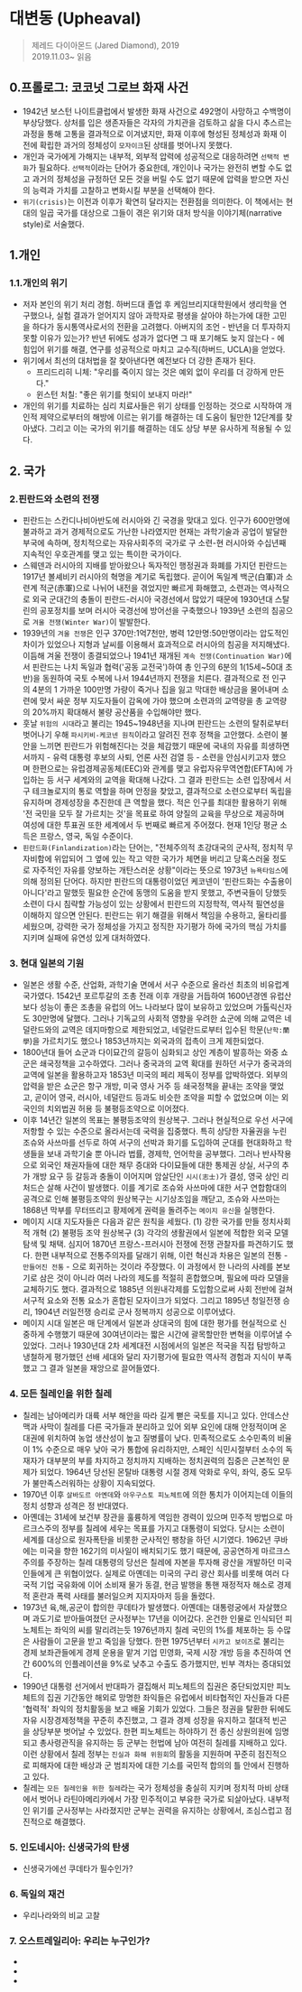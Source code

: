 # 대변동 (Upheaval)
> 제레드 다이아몬드 (Jared Diamond), 2019  
> 2019.11.03~ 읽음

## 0.프롤로그: 코코넛 그로브 화재 사건  
* 1942년 보스턴 나이트클럽에서 발생한 화재 사건으로 492명이 사망하고 수백명이 부상당했다. 상처를 입은 생존자들은 각자의 가치관을 검토하고 삶을 다시 추스르는 과정을 통해 고통을 결과적으로 이겨냈지만, 화재 이후에 형성된 정체성과 화재 이전에 확립한 과거의 정체성이 `모자이크`된 상태를 벗어나지 못했다.
* 개인과 국가에게 가해지는 내부적, 외부적 압력에 성공적으로 대응하려면 `선택적 변화`가 필요하다. `선택적`이라는 단어가 중요한데, 개인이나 국가는 완전히 변할 수도 없고 과거의 정체성을 규정하던 모든 것을 버릴 수도 없기 때문에 압력을 받으면 자신의 능력과 가치를 고찰하고 변화시킬 부분을 선택해야 한다.
* `위기(crisis)`는 이전과 이후가 확연히 달라지는 전환점을 의미한다. 이 책에서는 현대의 일곱 국가를 대상으로 그들이 겪은 위기와 대처 방식을 이야기체(narrative style)로 서술했다.

## 1.개인  
### 1.1.개인의 위기 
* 저자 본인의 위기 처리 경험. 하버드대 졸업 후 케임브리지대학원에서 생리학을 연구했으나, 실험 결과가 얻어지지 않아 과학자로 평생을 살아야 하는가에 대한 고민을 하다가 동시통역사로서의 전환을 고려했다.  아버지의 조언 - 반년을 더 투자하지 못할 이유가 있는가? 반년 뒤에도 성과가 없다면 그 때 포기해도 늦지 않는다 - 에 힘입어 위기를 해결, 연구를 성공적으로 마치고 교수직(하버드, UCLA)을 얻었다.  
* 위기에서 최선의 대처법을 잘 찾아낸다면 예전보다 더 강한 존재가 된다.  
  * 프리드리히 니체: "우리를 죽이지 않는 것은 예외 없이 우리를 더 강하게 만든다."   
  * 윈스턴 처칠: "좋은 위기를 헛되이 보내지 마라!"  
* 개인의 위기를 치료하는 심리 치료사들은 위기 상태를 인정하는 것으로 시작하여 개인적 제약으로부터의 해방에 이르는 위기를 해결하는 데 도움이 될만한 12단계를 찾아냈다. 그리고 이는 국가의 위기를 해결하는 데도 상당 부분 유사하게 적용될 수 있다.  

## 2. 국가
### 2.핀란드와 소련의 전쟁
* 핀란드는 스칸디나비아반도에 러시아와 긴 국경을 맞대고 있다. 인구가 600만명에 불과하고 과거 경제적으로도 가난한 나라였지만 현재는 과학기술과 공업이 발달한 부국에 속하며, 정치적으로는 자유사회주의 국가로 구 소련-현 러시아와 수십년째 지속적인 우호관계를 맺고 있는 특이한 국가이다.  
* 스웨덴과 러시아의 지배를 받아왔으나 독자적인 행정권과 화폐를 가지던 핀란드는 1917년 볼셰비키 러시아의 혁명을 계기로 독립했다. 곧이어 독일계 백군(白軍)과 소련계 적군(赤軍)으로 나뉘어 내전을 겪었지만 빠르게 화해했고, 소련과는 역사적으로 외국 군대간의 충돌이 핀란드-러시아 국경선에서 많았기 때문에 1930년대 스탈린의 공포정치를 보며 러시아 국경선에 방어선을 구축했으나 1939년 소련의 침공으로 `겨울 전쟁(Winter War)`이 발발한다.
* 1939년의 `겨울 전쟁`은 인구 370만:1억7천만, 병력 12만명:50만명이라는 압도적인 차이가 있었으나 지형과 날씨를 이용해서 효과적으로 러시아의 침공을 저지해냈다. 이듬해 겨울 전쟁이 종결되었으나 1941년 재개된 `계속 전쟁(Continuation War)`에서 핀란드는 나치 독일과 협력('공동 교전국')하여 총 인구의 6분의 1(15세~50대 초반)을 동원하여 국토 수복에 나서 1944년까지 전쟁을 치른다. 결과적으로 전 인구의 4분의 1 가까운 100만명 가량이 죽거나 집을 잃고 막대한 배상금을 물어내며 소련에 맞서 싸운 정부 지도자들이 감옥에 가야 했으며 소련과의 교역량을 총 교역량의 20%까지 확대해서 불량 공산품을 수입해야만 했다.
* 훗날 `위험의 시대`라고 불리는 1945~1948년을 지나며 핀란드는 소련의 탈취로부터 벗어나기 우해 `파시키비-케코넨 원칙`이라고 알려진 전후 정책을 고안했다. 소련이 불안을 느끼면 핀란드가 위험해진다는 것을 체감했기 때문에 국내의 자유를 희생하면서까지 - 유력 대통령 후보의 사퇴, 언론 사전 검열 등 - 소련을 안심시키고자 했으며 한편으로는 유럽경제공동체(EEC)와 관계를 맺고 유럽자유무역연합(EFTA)에 가입하는 등 서구 세계와의 교역을 확대해 나갔다. 그 결과 핀란드는 소련 입장에서 서구 테크놀로지의 통로 역할을 하며 안정을 찾았고, 결과적으로 소련으로부터 독립을 유지하며 경제성장을 추진한데 큰 역할을 했다. 적은 인구를 최대한 활용하기 위해 '전 국민을 모두 잘 가르치는 것'을 목표로 하여 양질의 교육을 무상으로 제공하며 여성에 대한 투표권 또한 세계에서 두 번째로 빠르게 주어졌다. 현재 1인당 평균 소득은 프랑스, 영국, 독일 수준이다.
* `핀란드화(Finlandization)`라는 단어는, "전체주의적 초강대국의 군사적, 정치적 무자비함에 위압되어 그 옆에 있는 작고 약한 국가가 체면을 버리고 당혹스러울 정도로 자주적인 자유를 양보하는 개탄스러운 상황"이라는 뜻으로 1973년 `뉴욕타임스`에 의해 정의된 단어다. 하지만 핀란드의 대통령이었던 케코넨이 '핀란드화는 수출용이 아니다'라고 말했듯 필요한 순간에 동맹의 도움을 받지 못했고, 주변국들이 당했듯 소련이 다시 침략할 가능성이 있는 상황에서 핀란드의 지정학적, 역사적 필연성을 이해하지 않으면 안된다. 핀란드는 위기 해결을 위해서 책임을 수용하고, 울타리를 세웠으며, 강력한 국가 정체성을 가지고 정직한 자기평가 하에 국가의 핵심 가치를 지키며 실패에 유연성 있게 대처하였다.

### 3. 현대 일본의 기원  
* 일본은 생활 수준, 산업화, 과학기술 면에서 서구 수준으로 올라선 최초의 비유럽계 국가였다. 1542년 포르투갈의 조총 전래 이후 개량을 거듭하여 1600년경엔 유럽산보다 성능이 좋은 조총을 유럽의 어느 나라보다 많이 보유하고 있었으며 가톨릭신자도 30만명에 달했다. 그러나 기독교의 사회적 영향을 우려한 쇼군에 의해 교역은 네덜란드와의 교역은 데지마항으로 제한되었고, 네덜란드로부터 입수된 학문(`난학:蘭學`)을 가르치기도 했으나 1853년까지는 외국과의 접촉이 크게 제한되었다.  
* 1800년대 들어 쇼군과 다이묘간의 갈등이 심화되고 상인 계층이 발흥하는 와중 쇼군은 쇄국정책을 고수하였다. 그러나 중국과의 교역 확대를 원하던 서구가 중국과의 교역에 일본을 활용하고자 1853년 미국의 페리 제독이 정부를 압박하였다. 외부의 압력을 받은 쇼군은 항구 개방, 미국 영사 거주 등 쇄국정책을 끝내는 조약을 맺었고, 곧이어 영국, 러시아, 네덜란드 등과도 비슷한 조약을 피할 수 없었으며 이는 외국인의 치외법권 허용 등 불평등조약으로 이어졌다. 
* 이후 14년간 일본의 목표는 불평등조약의 원상복구. 그러나 현실적으로 우선 서구에 저항할 수 있는 수준으로 올라서는데 국력을 집중했다. 특히 상당한 자율권을 누린 조슈와 사쓰마를 선두로 하여 서구의 선박과 화기를 도입하여 군대를 현대화하고 학생들을 보내 과학기술 뿐 아니라 법률, 경제학, 언어학을 공부했다. 그러나 반사작용으로 외국인 채권자들에 대한 채무 증대와 다이묘들에 대한 통제권 상실, 서구의 추가 개방 요구 등 갈등과 충돌이 이어지며 암살단인 `시시(志士)`가 결성, 영국 상인 리처드슨 살해 사건이 발생했다. 이를 계기로 조슈와 사쓰마에 대한 서구 연합함대의 공격으로 인해 불평등조약의 원상복구는 시기상조임을 깨닫고, 조슈와 사쓰마는 1868년 막부를 무터뜨리고 황제에게 권력을 돌려주는 `메이지 유신`을 실행한다.  
* 메이지 시대 지도자들은 다음과 같은 원칙을 세웠다. (1) 강한 국가를 만들 정치사회적 개혁 (2) 불평등 조약 원상복구 (3) 각각의 생활권에서 일본에 적합한 외국 모델 탐색 및 채택. 심지어 1870년 프랑스-프러시아 전쟁에 전쟁 관찰자를 파견하기도 했다. 한편 내부적으로 전통주의자를 달래기 위해, 이런 혁신과 차용은 일본의 전통 - `만들어진 전통` - 으로 회귀하는 것이라 주장했다. 이 과정에서 한 나라의 사례를 본보기로 삼은 것이 아니라 여러 나라의 제도를 적절히 혼합했으며, 필요에 따라 모델을 교체하기도 했다. 결과적으로 1885년 의원내각제를 도입함으로써 사회 전반에 걸쳐 서구적 요소와 전통 요소가 혼합된 모자이크가 되었다. 그리고 1895년 청일전쟁 승리, 1904년 러일전쟁 승리로 군사 정복까지 성공으로 이루어냈다.  
* 메이지 시대 일본은 매 단계에서 일본과 상대국의 힘에 대한 평가를 현실적으로 신중하게 수행했기 때문에 30여년이라는 짧은 시간에 괄목할만한 변혁을 이루어낼 수 있었다. 그러나 1930년대 2차 세계대전 시점에서의 일본은 적국을 직접 탐방하고 냉철하게 평가했던 선배 세대와 달리 자기평가에 필요한 역사적 경험과 지식이 부족했고 그 결과 일본을 재앙으로 끌어들였다.  

### 4. 모든 칠레인을 위한 칠레  
* 칠레는 남아메리카 대륙 서부 해안을 따라 길게 뻗은 국토를 지니고 있다. 안데스산맥과 사막이 칠레를 다른 국가들과 분리하고 있어 외부 요인에 대해 안정적이며 온대권에 위치하여 농업 생산성이 높고 질병률이 낮다. 민족적으로도 소수민족의 비율이 1% 수준으로 매우 낮아 국가 통합에 유리하지만, 스페인 식민시절부터 소수의 독재자가 대부분의 부를 차지하고 정치까지 지배하는 정치권력의 집중은 근본적인 문제가 되었다. 1964년 당선된 몬탈바 대통령 시절 경제 악화로 우익, 좌익, 중도 모두가 불만족스러워하는 상황이 지속되었다. 
* 1970년 이후 `살바도르 아옌데`와 `아우구스토 피노체트`에 의한 통치가 이어지는데 이들의 정치 성향과 성격은 정 반대였다.  
* 아옌데는 31세에 보건부 장관을 훌륭하게 역임한 경력이 있으며 민주적 방법으로 마르크스주의 정부를 칠레에 세우는 목표를 가지고 대통령이 되었다. 당시는 소련이 세계를 대상으로 원자폭탄을 비롯한 군사적인 팽창을 하던 시기였다. 1962년 쿠바에는 미국을 향한 162기의 미사일이 배치되기도 했기 때문에, 공공연하게 마르크스주의를 주장하는 칠레 대통령의 당선은 칠레에 자본을 투자해 광산을 개발하던 미국인들에게 큰 위협이었다. 실제로 아옌데는 미국의 구리 광산 회사를 비롯해 여러 다국적 기업 국유화에 이어 소비재 물가 동결, 현금 발행을 통핸 재정적자 해소로 경제적 혼란과 폭력 사태를 불러일으켜 지지자마저 등을 돌렸다.  
* 1973년 육,해,공군이 합의한 쿠데타가 발생했다. 아옌데는 대통령궁에서 자살했으며 과도기로 받아들여졌던 군사정부는 17년을 이어갔다. 온건한 인물로 인식되던 피노체트는 좌익의 씨를 말리려는듯 1976년까지 칠레 국민의 1%를 체포하는 등 수많은 사람들이 고문을 받고 죽임을 당했다. 한편 1975년부터 `시카고 보이즈`로 불리는 경제 보좌관들에게 경제 운용을 맡겨 기업 민영화, 국제 시장 개방 등을 추진하여 연간 600%의 인플레이션을 9%로 낮추고 수출도 증가했지만, 빈부 격차는 증대되었다. 
* 1990년 대통령 선거에서 반대파가 결집해서 피노체트의 집권은 중단되었지만 피노체트의 집권 기간동안 해외로 망명한 좌익들은 유럽에서 비타협적인 자신들과 다른 '협력적' 좌익의 정치활동을 보고 배울 기회가 있었다. 그들은 정권을 탈환한 뒤에도 자유 시장경제정책을 꾸준히 추진했고, 그 결과 경제 성장을 유지하고 절대적 빈곤을 상당부분 벗어날 수 있었다. 한편 피노체트는 하야하기 전 종신 상원의원에 임명되고 총사령관직을 유지하는 등 군부는 헌법에 남아 여전히 칠레를 지배하고 있다. 이런 상황에서 칠레 정부는 `진실과 화해 위원회`의 활동을 지원하며 꾸준히 점진적으로 피해자에 대한 배상과 군 범죄자에 대한 기소를 국민적 합의의 틀 안에서 진행하고 있다. 
* 칠레는 `모든 칠레인을 위한 칠레`라는 국가 정체성을 충실히 지키며 정치적 마비 상태에서 벗어나 라틴아메리카에서 가장 민주적이고 부유한 국가로 되살아났다. 내부적인 위기를 군사정부는 사라졌지만 군부는 권력을 유지하는 상황에서, 조심스럽고 점진적으로 해결했다. 

### 5. 인도네시아: 신생국가의 탄생
* 신생국가에선 쿠데타가 필수인가?


### 6. 독일의 재건
* 우리나라와의 비교 고찰

### 7. 오스트레일리아: 우리는 누구인가?

*
*
*

 
